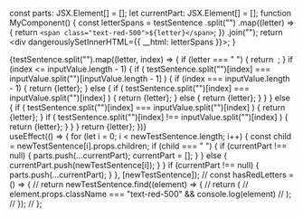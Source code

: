 const parts: JSX.Element[] = [];
let currentPart: JSX.Element[] = [];
function MyComponent() {
const letterSpans = testSentence
.split("")
.map((letter) => {
return `<span class="text-red-500">${letter}</span>`;
})
.join("");
return <div dangerouslySetInnerHTML={{ __html: letterSpans }}></div>;
}
<div className="flex">
{testSentence.split("").map((letter, index) => {
if (letter === " ") {
return <span>&nbsp;</span>;
}
if (index <= inputValue.length - 1) {
if (
testSentence.split("")[index] ===
inputValue.split("")[inputValue.length - 1]
) {
if (index === inputValue.length - 1) {
return <span className="text-green-500">{letter}</span>;
} else {
if (
testSentence.split("")[index] === inputValue.split("")[index]
) {
return <span className="text-green-500">{letter}</span>;
} else {
return <span className="text-red-500">{letter}</span>;
}
}
} else {
if (
testSentence.split("")[index] === inputValue.split("")[index]
) {
return <span className="text-green-500">{letter}</span>;
}
if (
testSentence.split("")[index] !== inputValue.split("")[index]
) {
return <span className="text-red-500">{letter}</span>;
}
}
}
return <span>{letter}</span>;
})}
</div>
useEffect(() => {
for (let i = 0; i < newTestSentence.length; i++) {
const child = newTestSentence[i].props.children;
if (child === " ") {
if (currentPart !== null) {
parts.push(...currentPart);
currentPart = [];
}
} else {
currentPart.push(newTestSentence[i]);
}
}
if (currentPart !== null) {
parts.push(...currentPart);
}
}, [newTestSentence]);
    // const hasRedLetters = () => {
    //   return newTestSentence.find((element) => {
    //     return (
    //       element.props.className === "text-red-500" && console.log(element)
    //     );
    //   });
    // };